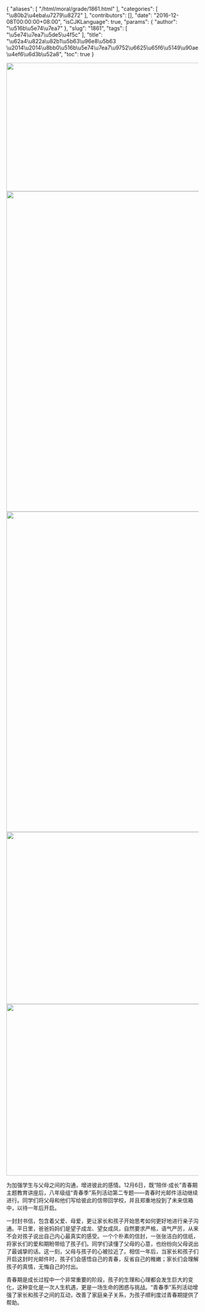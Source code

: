 {
    "aliases": [
        "/html/moral/grade/1861.html"
    ],
    "categories": [
        "\u80b2\u4eba\u7279\u8272"
    ],
    "contributors": [],
    "date": "2016-12-08T00:00:00+08:00",
    "isCJKLanguage": true,
    "params": {
        "author": "\u516b\u5e74\u7ea7"
    },
    "slug": "1861",
    "tags": [
        "\u5e74\u7ea7\u5de5\u4f5c"
    ],
    "title": "\u62a4\u822a\u82b1\u5b63\u96e8\u5b63 \u2014\u2014\u8bb0\u516b\u5e74\u7ea7\u9752\u6625\u65f6\u5149\u90ae\u4ef6\u6d3b\u52a8",
    "toc": true
}


<img
    src="https://cdn.tfls.online/mirror/full/43a909054490a010ccfb0472270836e481803b6d.jpg"
    style="display:block;margin-left:auto;margin-right:auto;"
    decoding="async"
    fetchpriority="auto"
    loading="lazy"
    height="337"
    width="600"
/>
<img
    src="https://cdn.tfls.online/mirror/full/1f5325f183fc5e51787f2ef1d549a3763f565b49.jpg"
    style="display:block;margin-left:auto;margin-right:auto;"
    decoding="async"
    fetchpriority="auto"
    loading="lazy"
    height="840"
    width="600"
/>
<img
    src="https://cdn.tfls.online/mirror/full/ce289d5c55bfc60564322a1b603e6adbc85a9f13.jpg"
    style="display:block;margin-left:auto;margin-right:auto;"
    decoding="async"
    fetchpriority="auto"
    loading="lazy"
    height="840"
    width="600"
/>
<img
    src="https://cdn.tfls.online/mirror/full/1b3067a43ae210116bddb9a825b079efca7a9341.jpg"
    style="display:block;margin-left:auto;margin-right:auto;"
    decoding="async"
    fetchpriority="auto"
    loading="lazy"
    height="451"
    width="600"
/>
<img
    src="https://cdn.tfls.online/mirror/full/84d34519852e8639dd1eaf75469d41c1fd929fc5.jpg"
    style="display:block;margin-left:auto;margin-right:auto;"
    decoding="async"
    fetchpriority="auto"
    loading="lazy"
    height="450"
    width="600"
/>






为加强学生与父母之间的沟通，增进彼此的感情。12月6日，既“陪伴·成长”青春期主题教育讲座后，八年级组“青春季”系列活动第二专题——青春时光邮件活动继续进行。同学们将父母和他们写给彼此的信带回学校，并且郑重地投到了未来信箱中，以待一年后开启。




一封封书信，包含着父爱、母爱，更让家长和孩子开始思考如何更好地进行亲子沟通。平日里，爸爸妈妈们是望子成龙、望女成凤，自然要求严格，语气严厉，从来不会对孩子说出自己内心最真实的感受。一个个朴素的信封，一张张洁白的信纸，将家长们的爱和期盼带给了孩子们。同学们读懂了父母的心意，也纷纷向父母说出了最诚挚的话。这一刻，父母与孩子的心被拉近了。相信一年后，当家长和孩子们开启这封时光邮件时，孩子们会感悟自己的青春，反省自己的稚嫩；家长们会理解孩子的真情，无悔自己的付出。




青春期是成长过程中一个非常重要的阶段，孩子的生理和心理都会发生巨大的变化，这种变化是一次人生机遇，更是一场生命的困惑与挑战。“青春季”系列活动增强了家长和孩子之间的互动，改善了家庭亲子关系，为孩子顺利度过青春期提供了帮助。







